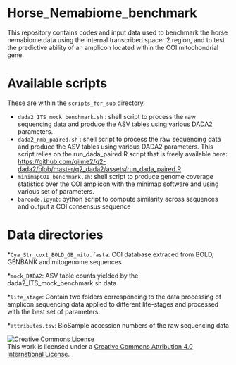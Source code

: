 # Horse_Nemabiome_benchmark

This repository contains codes and input data used to benchmark the horse nemabiome data using the internal transcribed spacer 2 region, and to test the predictive ability of an amplicon located within the COI mitochondrial gene. 


# Available scripts
These are within the ```scripts_for_sub``` directory.
* ```dada2_ITS_mock_benchmark.sh``` : shell script to process the raw sequencing data and produce the ASV tables using various DADA2 parameters.
* ```dada2_nmb_paired.sh``` : shell script to process the raw sequencing data and produce the ASV tables using various DADA2 parameters. This script relies on the run_dada_paired.R script that is freely available here: https://github.com/qiime2/q2-dada2/blob/master/q2_dada2/assets/run_dada_paired.R 
* ```minimapCOI_benchmark.sh```: shell script to produce genome coverage statistics over the COI amplicon with the minimap software and using various set of parameters.
* ```barcode.ipynb```: python script to compute similarity across sequences and output a COI consensus sequence

# Data directories

*```Cya_Str_cox1_BOLD_GB_mito.fasta```: COI database extraced from BOLD, GENBANK and mitogenome sequences

*```mock_DADA2```: ASV table counts yielded by the dada2_ITS_mock_benchmark.sh data

*```life_stage```: Contain two folders corresponding to the data processing of amplicon sequencing data applied to different life-stages and processed with the best set of parameters.

*```attributes.tsv```: BioSample accession numbers of the raw sequencing data

<a rel="license" href="http://creativecommons.org/licenses/by/4.0/"><img alt="Creative Commons License" style="border-width:0" src="https://i.creativecommons.org/l/by/4.0/88x31.png" /></a><br />This work is licensed under a <a rel="license" href="http://creativecommons.org/licenses/by/4.0/">Creative Commons Attribution 4.0 International License</a>.
